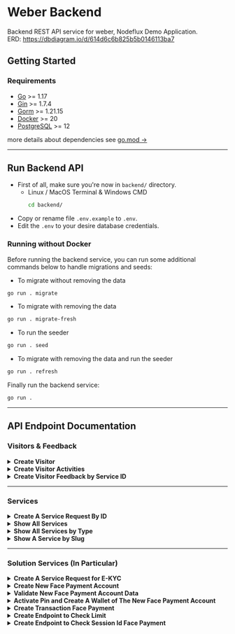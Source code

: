 # Weber Backend

Backend REST API service for weber, Nodeflux Demo Application.  
ERD: https://dbdiagram.io/d/614d6c6b825b5b0146113ba7

## Getting Started

### Requirements

- [Go](https://golang.org/doc/install) >= 1.17
- [Gin](https://github.com/gin-gonic/gin) >= 1.7.4
- [Gorm](https://gorm.io/index.html) >= 1.21.15
- [Docker](https://docs.docker.com/get-docker/) >= 20
- [PostgreSQL](https://www.postgresql.org/download/) >= 12

more details about dependencies see [go.mod &rarr;](https://github.com/nodefluxio/weber/blob/main/backend/go.mod)

---

## Run Backend API

- First of all, make sure you're now in `backend/` directory.
  - Linux / MacOS Terminal & Windows CMD
    ```sh
    cd backend/
    ```
- Copy or rename file `.env.example` to `.env`.
- Edit the `.env` to your desire database credentials.

### Running without Docker

Before running the backend service, you can run some additional commands below to handle migrations and seeds:

- To migrate without removing the data

```sh
go run . migrate
```

- To migrate with removing the data

```sh
go run . migrate-fresh
```

- To run the seeder

```sh
go run . seed
```

- To migrate with removing the data and run the seeder

```sh
go run . refresh
```

Finally run the backend service:

```sh
go run .
```

---

## API Endpoint Documentation
### Visitors & Feedback
<details>
<summary><b>Create Visitor</b></summary>
Create a visitor and generate the session id.

- **URL**

  `/api/v1/visitors`

- **Method**

  `POST`

- **Request Payload**

```json
{
  "full_name": "Lazuardy Khatulistiwa",
  "email": "lazuardy@nodeflux.io",
  "company": "Nodeflux",
  "job_title": "Software Engineer",
  "industry": "Computer Vision"
}
```

- **Request Payload Data Type Attributes**

```json
{
  "full_name": string,
  "email": string,
  "company": string,
  "job_title": string,
  "industry": string
}
```

- **Sample Success Response**

  **Code**: 200 OK

```json
{
  "data": [
    {
      "max_age": 86400,
      "session_id": "6a099599-cabf-4b99-bba6-bc37326dcd00"
    }
  ],
  "message": "Data has been processed successfully",
  "ok": true
}
```

- **Response Data Type Attributes**

```json
{
  "data": [
    {
      "max_age": int,
      "session_id": string
    }
  ],
  "message": string,
  "ok": boolean
}
```

- **Sample Error Response**

  **Code**: 400 Bad Request

```json
{
  "message": "job_title must be at least 2 characters in length",
  "ok": false
}
```

OR

```json
{
  "message": "email is invalid",
  "ok": false
}
```

</details>

<details>
<summary><b>Create Visitor Activities</b></summary>
Create a visitor activity.

- **URL**

  `/api/v1/activities`

- **Method**

  `POST`

- **Request Payload**

```json
{
  "service_id": 1,
  "session_id": "ecec7960-5fd0-43eb-8794-11d1e9ac00a1",
  "completeness": 80
}
```

- **Request Payload Data Type Attributes**

```json
{
  "service_id": int,
  "session_id": string,
  "completeness": int,
}
```

- **Sample Success Response**

  **Code**: 200 OK

```json
{
  "message": "Data has been processed successfully",
  "ok": true
}
```

- **Response Data Type Attributes**

```json
{
  "message": string,
  "ok": boolean
}
```

- **Sample Error Response**

  **Code**: 401 Unauthorized

```json
{
  "message": "Session ID is not valid",
  "ok": false
}
```

OR

```json
{
  "message": "Session ID has expired",
  "ok": false
}
```

</details>

<details>
<summary><b>Create Visitor Feedback by Service ID</b></summary>

- **URL**

  `/api/v1/feedback/:service_id`

- **Method**

  `POST`

- **URL Param**

  **Required**

  `service_id` type `integer`

- **Request Payload**

Note: attribute `comment` is required when rating less than equal 3, when rating is 4 or 5 the `comment` become optional.

```json
{
  "session_id": "12827c26-2052-4b6b-aa9a-e85a0eca6a34",
  "rating": 3,
  "comment": "This feauture need some improvement"
}
```

```json
{
  "session_id": "12827c26-2052-4b6b-aa9a-e85a0eca6a34",
  "rating": 5,
  "comment": ""
}
```

- **Request Payload Data Type Attributes**

```json
{
   "session_id": string,
   "rating": integer,
   "comment": string
}

```

- **Sample Success Response**

  **Code**: 200 OK

```json
{
  "message": "Feedback submited!",
  "ok": true
}
```

- **Data Type Attributes**

```json
{
    "message": string,
    "ok": boolean,
}
```

- **Sample Error Response**

  **Code**: 401 Unauthorized

```json
{
  "message": "Session ID is not valid",
  "ok": false
}
```

OR

```json
{
  "message": "Session ID has expired",
  "ok": false
}
```

**Code**: 400 Bad Request

```json
{
  "message": "Your comment for this feedback is required",
  "ok": false
}
```

This error will appear if visitor give rating below 4.

```json
{
  "message": "rating is a required field",
  "ok": false
}
```

This error will appear if visitor do not give feedback rating.

```json
{
  "message": "rating must be 5 or less",
  "ok": false
}
```

This error will appear if visitor give feedback rating more than 5.

</details>

- - -

### Services
<details>
<summary><b>Create A Service Request By ID</b></summary>
Create a service request by id and create a new visitor_activites record.

- **URL**

  `/api/v1/services/:id`

- **Method**

  `POST`

- **URL Param**

  **Required**

  `id` type `integer`

- **Request Payload**

```json
{
  "session_id": "5ded0fec-beba-4e47-9cd0-705375b582c6",
  "data": {
    "additional_params": {},
    "images": ["data:image/jpeg;base64,/9j/4AAQSkZJRgABAQAAAQABAAD/"]
  }
}
```

- **Request Payload Data Type Attributes**

```json
{
   "session_id": string,
   "data": object {
       "additional_params": object,
       "images": string array
   }
}

```

- **Sample Success Response**

  **Code**: 200 OK

```json
{
  "message": "Service demo request success", // message from weber backend
  "ok": true, // ok from weber backend
  "service_data": {
    "job": {
      "result": {
        "analytic_type": "FACE_RECOGNITION",
        "result": [
          {
            "face_recognition": [
              {
                "candidates": [
                  {
                    "confidence": 1,
                    "face_id": "88364589938376705",
                    "variation": "17614081020751468384"
                  }
                ]
              }
            ]
          }
        ],
        "status": "success"
      }
    },
    "message": "Face Recognition Success", // message from service response
    "ok": true // ok from service response
  },
  "thumbnails": [] // created when bounding_box data is exist
}
```

- **Data Type Attributes**

```json
{
    "message": string,
    "ok": boolean,
    "service_data": object, // json data from service response
    "thumbnails": string array, // png in base64 data with data uri scheme
}
```

- **Sample Error Response**

  **Code**: 401 Unauthorized

```json
{
  "message": "Session ID is not valid",
  "ok": false
}
```

OR

```json
{
  "message": "Session ID has expired",
  "ok": false
}
```

**Code**: 400 Bad Request

```json
{
  "message": "Expected an integer value from argument 'id'",
  "ok": false
}
```

</details>

<details>
<summary><b>Show All Services</b></summary>
Return json data about all Services.

- **URL**

  `/api/v1/services`

- **Method**

  `GET`

- **Sample Success Response**

  **Code**: 200 OK

```json
{
  "data": [
    {
      "id": 1,
      "type": "analytic",
      "slug": "ocr-ktp",
      "name": "Optical Character Recognition KTP",
      "short_description": "OCR KTP Description",
      "long_description": "OCR KTP Looonng Descriptiooonnn",
      "special_instruction": "Special Instruction for OCR KTP",
      "thumbnail": "ocr-ktp.png",
      "created_at": "2021-10-28T21:44:57.828988+07:00",
      "updated_at": "2021-10-28T21:44:57.828988+07:00"
    },
    {
      "id": 2,
      "type": "solution",
      "slug": "ekyc",
      "name": "Electronic Know Your Customer",
      "short_description": "Electronic Know Your Customer Description",
      "long_description": "Electronic Know Your Customer Looonng Descriptiooonnn",
      "special_instruction": "Special Instruction for LPR",
      "thumbnail": "ekyc.png",
      "created_at": "2021-10-28T21:44:57.828992+07:00",
      "updated_at": "2021-10-28T21:44:57.828992+07:00"
    },
    {
      "id": 3,
      "type": "innovation",
      "slug": "rotten-fruit",
      "name": "Rotten Fruit Detection",
      "short_description": "Rotten Fruit Detection Description",
      "long_description": "Rotten Fruit Detection Looonng Descriptiooonnn",
      "special_instruction": "Special Instruction for Face Match with Enrollment",
      "thumbnail": "rotten-fruit.png",
      "created_at": "2021-10-28T21:44:57.828992+07:00",
      "updated_at": "2021-10-28T21:44:57.828992+07:00"
    }
  ],
  "message": "Get all services success",
  "ok": true
}
```

- **Data Type Attributes**

```json
{
    "data": [
        {
            "id": integer,
            "type": string,
            "slug": string,
            "name": string,
            "short_description": string,
            "long_description": string,
            "special_instruction": string,
            "thumbnail": string,
            "created_at": string,
            "updated_at": string
        }
    ],
    "message": string,
    "ok": boolean
}
```

</details>

<details>
<summary><b>Show All Services by Type</b></summary>
Return json data about all Services by type.

- **URL**

  `/api/v1/services?type=`

- **Method**

  `GET`

- **URL Param**

  **Required**

  `?type=analytic`

  `?type=solution`

  `?type=innovation`

- **Sample Success Response**

  **Code**: 200 OK

```json
{
  "data": [
    {
      "id": 1,
      "type": "analytic",
      "slug": "face-recognition",
      "name": "Face Recognition",
      "short_description": "Face Recoginition Description",
      "long_description": "Face Recoginition Descriptiooooooooooonnnnnnnnnnnnnn",
      "special_instruction": "Special Instruction for Face Recognition",
      "thumbnail": "face-recognition.jpeg",
      "created_at": "2021-10-07T13:36:26.892822+07:00",
      "updated_at": "2021-10-07T13:36:26.892822+07:00"
    }
  ],
  "message": "Get all analytics service success",
  "ok": true
}
```

- **Data Type Attributes**

```json
{
    "data": [
        {
            "id": integer,
            "type": string,
            "slug": string,
            "name": string,
            "short_description": string,
            "long_description": string,
            "special_instruction": string,
            "thumbnail": string,
            "created_at": string,
            "updated_at": string
        }
    ],
    "message": string,
    "ok": boolean
}
```

- **Sample Error Response**

  **Code**: 400 Bad Request

```json
{
  "message": "Value of argument '?type=' is not valid",
  "ok": false
}
```

</details>

<details>
<summary><b>Show A Service by Slug</b></summary>
Return json data about a Service by slug.

- **URL**

  `/api/v1/services/:slug`

- **Method**

  `GET`

- **URL Param**

  **Required**

  `slug` type `string`

- **Sample Success Response**

  **Code**: 200 OK

```json
{
  "data": {
    "id": 6,
    "type": "innovation",
    "slug": "car-damage",
    "name": "Car Damage Detection",
    "short_description": "Car Damage Detection Description",
    "long_description": "Car Damage Detection Descriptiooooooooooonnnnnnnnnnnnnn",
    "special_instruction": "Special Instruction for Car Damage Detection",
    "thumbnail": "car-damage.jpeg",
    "created_at": "2021-10-08T23:13:28.755551+07:00",
    "updated_at": "2021-10-08T23:13:28.755551+07:00"
  },
  "message": "Get service by slug=car-damage success",
  "ok": true
}
```

- **Data Type Attributes**

```json
{
    "data": [
        {
            "id": integer,
            "type": string,
            "slug": string,
            "name": string,
            "short_description": string,
            "long_description": string,
            "special_instruction": string,
            "thumbnail": string,
            "created_at": string,
            "updated_at": string
        }
    ],
    "message": string,
    "ok": boolean
}
```

- **Sample Error Response**

  **Code**: 404 Not Found

```json
{
  "message": "Service not found",
  "ok": false
}
```

</details>

- - -

### Solution Services (In Particular)
<details>
<summary><b>Create A Service Request for E-KYC</b></summary>
Create a service request for E-KYC solution.

- **URL**

  `/api/v1//ekyc`

- **Method**

  `POST`

- **Request Payload**

```json
{
  "session_id": "146fdca6-5103-426b-a341-e6fa43db9cd1",
  "data": {
    "face_liveness": {
      "images": ["data:image/jpeg;base64,/9j/4AAQSkZJRgABAQAAAQABAAD/"]
    },
    "ocr_ktp": {
      "images": ["data:image/jpeg;base64,/9j/4AAQSkZJRgABAQAAAQABAAD/"]
    },
    "face_match": {
      "images": [
        "data:image/jpeg;base64,/9j/4AAQSkZJRgABAQAAAQABAAD/",
        "data:image/jpeg;base64,/9j/4AAQSkZJRgABAQAAAQABAAD/"
      ]
    }
  }
}
```

- **Request Payload Data Type Attributes**

```json
{
  "session_id": string,
  "data": object {
    "face_liveness": object {
      "images": string array
    },
    "ocr_ktp": object {
      "images": string array
    },
    "face_match": object {
      "images": string array
    }
  }
}
```

- **Sample Success Response**

  **Code**: 200 OK

```json
{
  "message": "Service demo request success",
  "ok": true,
  "service_data": {
    "face_liveness": {
      "job": {
        "result": {
          "analytic_type": "FACE_LIVENESS",
          "result": [
            {
              "face_liveness": {
                "live": true,
                "liveness": 0.9963422417640686
              }
            }
          ],
          "status": "success"
        }
      },
      "message": "Face Liveness Success",
      "ok": true
    },
    "ocr_ktp": {
      "job": {
        "result": {
          "analytic_type": "OCR_KTP",
          "result": [
            {
              "agama": "ISLAM",
              "alamat": "GEREM DUSUN KALIMATI",
              "berlaku_hingga": "03-10-2018",
              "golongan_darah": "-",
              "jenis_kelamin": "LAKI-LAKI",
              "kabupaten_kota": "KABUPATEN LAMPUNG SELATAN",
              "kecamatan": "SIDOMULYO",
              "kelurahan_desa": "BANDAR DALAM",
              "kewarganegaraan": "WNI",
              "nama": "SATRIA BAJA HITAM",
              "nik": "1801070310930005",
              "pekerjaan": "BELUM/TIDAK BEKERJA",
              "provinsi": "LAMPUNG",
              "rt_rw": "003/005",
              "status_perkawinan": "BELUM KAWIN",
              "tanggal_lahir": "03-10-1993",
              "tempat_lahir": ""
            }
          ],
          "status": "success"
        }
      },
      "message": "OCR_KTP Service Success",
      "ok": true
    },
    "face_match": {
      "job": {
        "result": {
          "analytic_type": "FACE_MATCH",
          "result": [
            {
              "face_match": {
                "match": false,
                "similarity": 0.45065901198775055
              }
            }
          ],
          "status": "success"
        }
      },
      "message": "The Face Pair Not Match",
      "ok": true
    }
  }
}
```

- **Data Type Attributes**

```json
{
    "message": string,
    "ok": boolean,
    "service_data": object {
      "face_liveness": object, // response is directly from cloud
      "ocr_ktp": object, // response is directly from cloud
      "face_match": object // response is directly from cloud
    }
}
```

- **Sample Error Response**

  **Code**: 401 Unauthorized

```json
{
  "message": "Session ID is not valid",
  "ok": false
}
```

OR

```json
{
  "message": "Session ID has expired",
  "ok": false
}
```

</details>

<details>
<summary><b>Create New Face Payment Account</b></summary>
Create a new account for Face Payment solution demonstration.

- **URL**

  `/api/v1/face-payment/account`

- **Method**

  `POST`

- **Request Payload**
```json
{
   "session_id": "5ded0fec-beba-4e47-9cd0-705375b582c6",
   "full_name": "Bruce Wayne",
   "phone": "1337",
   "have_twin": true,
   "data": {
       "images": ["data:image/jpeg;base64,/9j/4AAQSkZJRgABAQAAAQABAAD/"]
   }
}
```

- **Request Payload Data Type Attributes**

```json
{
   "session_id": string,
   "full_name": string,
   "phone": string,
   "have_twin": boolean,
   "data": object {
       "images": string array
   }
}
```

- **Sample Success Response**

  **Code**: 200 OK

```json
{
   "message": "Face payment account registration has been successful",
   "ok": true
}
```

- **Data Type Attributes**

```json
{
   "message": string,
   "ok": boolean
}
```

- **Sample Error Response**

  **Code**: 400 Bad Request
```json
{
  "message": "Liveness result for the inputted image is false",
  "ok": false
}
```
</details>

<details>
<summary><b>Validate New Face Payment Account Data</b></summary>
Validate the inputted data: full name, phone number (it must be unique), and have twin is required before create a new account for Face Payment solution demonstration.

- **URL**

  `/api/v1/face-payment/account`

- **Method**

  `POST`

- **Request Payload**
```json
{
    "session_id": "5ded0fec-beba-4e47-9cd0-705375b582c6",
    "full_name": "Bruce Wayne",
    "phone": "1337",
    "have_twin": true
}
```

- **Request Payload Data Type Attributes**
```json
{
    "session_id": string,
    "full_name": string,
    "phone": string,
    "have_twin": boolean
}
```

- **Sample Success Response**

  **Code**: 200 OK

```json
{
   "message": "Phone number is valid",
   "ok": true
}
```

- **Data Type Attributes**

```json
{
   "message": string,
   "ok": boolean
}
```

- **Sample Error Response**

  **Code**: 400 Bad Request
```json
{
   "message": "full_name must be at least 2 characters in length",
   "ok": false
}
```
OR
```json
{
   "message": "full_name must be a maximum of 255 characters in length",
   "ok": false
}
```
OR
```json
{
   "message": "phone must be a valid numeric value",
   "ok": false
}
```
OR
```json
{
   "message": "phone must be a valid positive numeric value",
   "ok": false
}
```
OR
```json
{
   "message": "phone number already exist, try to use another number",
   "ok": false
}
```
</details>

<details>
<summary><b>Activate Pin and Create A Wallet of The New Face Payment Account </b></summary>
Activate a new account by adding a pin, updating the minimum payment, and create a new account wallet for face payment solution demonstration.

- **URL**

  `/api/v1/face-payment/account`

- **Method**

  `PATCH`

- **Request Payload**
```json
{
    "session_id": "5ded0fec-beba-4e47-9cd0-705375b582c6",
    "pin": "133007",
    "minimum_payment": 987654
}
```

- **Request Payload Data Type Attributes**
```json
{
    "session_id": string,
    "pin": string,
    "minimum_payment": 50000 <= int <= 1000000
}
```

- **Sample Success Response**

  **Code**: 200 OK

```json
{
    "message": "Account activation and wallet creation has been successful",
    "ok": true
}
```

- **Data Type Attributes**

```json
{
   "message": string,
   "ok": boolean
}
```

- **Sample Error Response**

  **Code**: 400 Bad Request
```json
{
   "message": "pin must be a valid numeric value",
   "ok": false
}
```
OR
```json
{
   "message": "pin must be a valid positive numeric value",
   "ok": false
}
```
OR
```json
{
   "message": "pin must be a maximum of 6 characters in length",
   "ok": false
}
```
OR
```json
{
    "message": "minimum_payment must be 50,000 or greater",
    "ok": false
}
```
OR
```json
{
    "message": "minimum_payment must be 1,000,000 or less",
    "ok": false
}
```
</details>

<details>
<summary><b>Create Transaction Face Payment </b></summary>

- **URL**

  `/api/v1/face-payment/pay`

- **Method**

  `POST`

- **Request Payload**
```json
{
    "session_id": "9443ea43-52e5-41a7-91dd-bc940001b628",
    "full_name": "BagasT1",
    "phone": "0811112222",
    "have_twin": false,
    "data": {
       "images": ["data:image/jpeg;base64,/9j/4AAQSkZJRgABAQAAAQABAAD/"]
   }
}
```

- **Request Payload Data Type Attributes**

```json
{
   "session_id": string,
   "full_name": string,
   "phone": string,
   "have_twin": boolean,
   "data": object {
       "images": string array
   }
}
```

- **Sample Success Response**

  **Code**: 200 OK

```json
{
   "message": "Payment transaction success",
   "ok": true
}
```

- **Data Type Attributes**

```json
{
   "message": string,
   "ok": boolean
}
```
- **Sample Error Response**

  **Code**: 400 Bad Request
```json
{
   "message": "Wrong Pin!",
   "ok": false
}
```
OR
```json
{
   "message": "Phone number not found!",
   "ok": false
}
```
OR
```json
{
   "message": "Your balance is Not Enough!",
   "ok": false
}
```
</details>

<details>
<summary><b>Create Endpoint to Check Limit</b></summary>

- **URL**

  `/api/v1/face-payment/check-limit`

- **Method**

  `POST`

- **Request Payload**
```json
{
    "session_id": "9443ea43-52e5-41a7-91dd-bc940001b628",
    "phone": "082189891233",
    "amount": 75000
   }
}
```

- **Request Payload Data Type Attributes**

```json
{
   "session_id": string,
   "phone": string,
   "amount": integer
}
```

- **Sample Success Response**

  **Code**: 200 OK

```json
{
    "data": {
        "full_name": "BagasT1",
        "balance": 47000,
        "is_limit": true
    },
    "message": "Check Limit Minimum Payment Success",
    "ok": false
}
```
OR
```json
{
    "data": {
        "full_name": "BagasT1",
        "balance": 70000,
        "is_limit": false
    },
    "message": "Check Limit Minimum Payment Success",
    "ok": false
}
```


- **Data Type Attributes**

```json
{
   "data": {
        "full_name": string,
        "balance": integer,
        "is_limit": boolean
    },
    "message": string,
    "ok": boolean
}
```
</details>

<details>
<summary><b>Create Endpoint to Check Session Id Face Payment</b></summary>

- **URL**

  `/api/v1/face-payment/account/:session_id`

- **Method**

  `GET`

- **Sample Success Response**

  **Code**: 200 OK

```json
{
    "data": {
        "is_active": true,
        "is_registered": true
    },
    "message": "Session ID Checked",
    "ok": false
}
```
OR
```json
{
    "data": {
        "is_active": true,
        "is_registered": false
    },
    "message": "Session ID Checked",
    "ok": false
}
```
OR
```json
{
    "data": {
        "is_active": false,
        "is_registered": false
    },
    "message": "Session ID Checked",
    "ok": false
}
```


- **Data Type Attributes**

```json
{
   "data": {
        "is_active": boolean,
        "is_registered": boolean,
    },
    "message": string,
    "ok": boolean
}
```
</details>